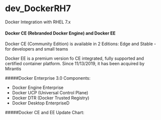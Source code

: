 # dev_DockerRH7
Docker Integration with RHEL 7.x

#### Docker CE (Rebranded Docker Engine) and Docker EE 
Docker CE (Community Edition) is available in 2 Editions: Edge and Stable - for developers and small teams<br/>

Docker EE is a premium version fo CE integrated, fully supported and certified container platform. Since 11/13/2019, it has been acquired by Mirantis<br/>

#####Docker Enterprise 3.0 Components:
- Docker Engine Enterprise
- Docker UCP (Universal Control Plane)
- Docker DTR (Docker Trusted Registry)
- Docker Desktop EnterpriseD

#####Docker CE and EE Update Chart:





